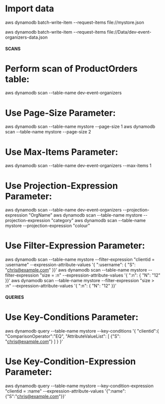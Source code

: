# Import data
aws dynamodb batch-write-item --request-items file://mystore.json

aws dynamodb batch-write-item --request-items file://Data/dev-event-organizers-data.json

#### SCANS ####

# Perform scan of ProductOrders table:
aws dynamodb scan --table-name dev-event-organizers

# Use Page-Size Parameter:
aws dynamodb scan --table-name mystore --page-size 1
aws dynamodb scan --table-name mystore --page-size 2

# Use Max-Items Parameter:
aws dynamodb scan --table-name dev-event-organizers --max-items 1

# Use Projection-Expression Parameter:
aws dynamodb scan --table-name dev-event-organizers --projection-expression "OrgName"
aws dynamodb scan --table-name mystore --projection-expression "category"
aws dynamodb scan --table-name mystore --projection-expression "colour"

# Use Filter-Expression Parameter:
aws dynamodb scan --table-name mystore --filter-expression "clientid = :username" --expression-attribute-values '{ ":username": { "S": "chris@example.com" }}'
aws dynamodb scan --table-name mystore --filter-expression "size = :n" --expression-attribute-values '{ ":n": { "N": "12" }}'
aws dynamodb scan --table-name mystore --filter-expression "size > :n" --expression-attribute-values '{ ":n": { "N": "12" }}'

#### QUERIES ####

# Use Key-Conditions Parameter:
aws dynamodb query  --table-name mystore --key-conditions '{ "clientid":{ "ComparisonOperator":"EQ", "AttributeValueList": [ {"S": "chris@example.com"} ] } }'

# Use Key-Condition-Expression Parameter:
aws dynamodb query --table-name mystore --key-condition-expression "clientid = :name" --expression-attribute-values '{":name":{"S":"chris@example.com"}}'